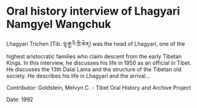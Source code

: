 # Oral history interview of Lhagyari Namgyel Wangchuk  
Lhagyari Trichen [Tib. ལྷ་རྒྱ་རི་ཁྲི་ཆེན] was the head of Lhagyari, one of the highest aristocratic families who claim descent from the early Tibetan Kings. In this interview, he discusses his life in 1950 as an official in Tibet. He discusses the 13th Dalai Lama and the structure of the Tibetan old society. He describes his life in Lhagyari and the arrival... 

Contributor: Goldstein, Melvyn C. - Tibet Oral History and Archive Project  

Date:
1992  

